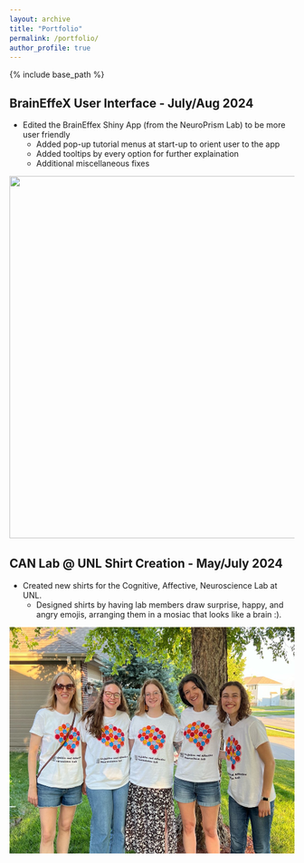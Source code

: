 ```yaml
---
layout: archive
title: "Portfolio"
permalink: /portfolio/
author_profile: true
---
```


{% include base_path %}

## BrainEffeX User Interface - July/Aug 2024

* Edited the BrainEffex Shiny App (from the NeuroPrism Lab) to be more user friendly 
  * Added pop-up tutorial menus at start-up to orient user to the app
  * Added tooltips by every option for further explaination
  * Additional miscellaneous fixes


<img src='/images/brain_effex_hd.gif' style='width: 640px; height: 640px;'>

## CAN Lab @ UNL Shirt Creation - May/July 2024

* Created new shirts for the Cognitive, Affective, Neuroscience Lab at UNL.
  * Designed shirts by having lab members draw surprise, happy, and angry emojis, arranging them in a mosiac that looks like a brain :). 


<img src='/images/can_lab_group.jpeg' width='600' height='400'>

